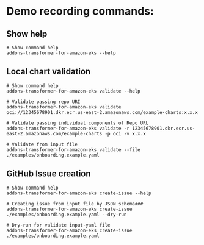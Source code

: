 # Demo recording commands:

## Show help
```shell
# Show command help
addons-transformer-for-amazon-eks --help 
```

## Local chart validation

```shell
# Show command help
addons-transformer-for-amazon-eks validate --help 
```

```shell
# Validate passing repo URI
addons-transformer-for-amazon-eks validate oci://12345678901.dkr.ecr.us-east-2.amazonaws.com/example-charts:x.x.x   
```

```shell
# Validate passing individual components of Repo URL
addons-transformer-for-amazon-eks validate -r 12345678901.dkr.ecr.us-east-2.amazonaws.com/example-charts -p oci -v x.x.x
```

```shell
# Validate from input file
addons-transformer-for-amazon-eks validate --file ./examples/onboarding.example.yaml 
```

## GitHub Issue creation

```shell
# Show command help
addons-transformer-for-amazon-eks create-issue --help 
```

```shell
# Creating issue from input file by JSON schema###
addons-transformer-for-amazon-eks create-issue ./examples/onboarding.example.yaml --dry-run 
```

```shell
# Dry-run for validate input-yaml file 
addons-transformer-for-amazon-eks create-issue ./examples/onboarding.example.yaml 
```

